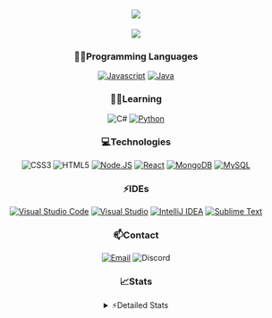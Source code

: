 <div align="center">

<h1 align="center">
  <a href="https://git.io/typing-svg">
    <img src="https://readme-typing-svg.herokuapp.com/?lines=Hello,+There!+👋;This+is+chicho.;CEO+on+Hely+Development....;&center=true&size=25">
  </a>
</h1>
  
<p align="center">
  <img src="https://lanyard.cnrad.dev/api/418087525735858208" />
</p>

### 👨‍💻Programming Languages
  [![Javascript](https://img.shields.io/badge/JavaScript-323330?style=for-the-badge&logo=javascript&logoColor=F7DF1E)](https://www.javascript.com)
  [![Java](https://img.shields.io/badge/Java-ED8B00?style=for-the-badge&logo=java&logoColor=white)](https://www.java.com)
  
### 👨‍💻Learning
  ![C#](https://img.shields.io/badge/C%23-239120?style=for-the-badge&logo=c-sharp&logoColor=white)
  [![Python](https://img.shields.io/badge/Python-FFD43B?style=for-the-badge&logo=python&logoColor=blue)](https://www.python.org)  

### 💻Technologies
  ![CSS3](https://img.shields.io/badge/CSS3-1572B6?style=for-the-badge&logo=css3&logoColor=white)
  ![HTML5](https://img.shields.io/badge/HTML5-E34F26?style=for-the-badge&logo=html5&logoColor=white)
  [![Node.JS](https://img.shields.io/badge/Node.js-339933?style=for-the-badge&logo=nodedotjs&logoColor=white)](https://nodejs.org)
  [![React](https://img.shields.io/badge/React-20232A?style=for-the-badge&logo=react&logoColor=61DAFB)](https://reactjs.org/)
  [![MongoDB](https://img.shields.io/badge/MongoDB-4EA94B?style=for-the-badge&logo=mongodb&logoColor=white)](https://www.mongodb.com)
  [![MySQL](https://img.shields.io/badge/MySQL-005C84?style=for-the-badge&logo=mysql&logoColor=white)](https://www.mysql.com)

### ⚡IDEs
  [![Visual Studio Code](https://img.shields.io/badge/Visual_Studio_Code-0078D4?style=for-the-badge&logo=visual%20studio%20code&logoColor=white)](https://code.visualstudio.com)
  [![Visual Studio](https://img.shields.io/badge/Visual_Studio-5C2D91?style=for-the-badge&logo=visual%20studio&logoColor=white)](https://visualstudio.com)
  [![IntelliJ IDEA](https://img.shields.io/badge/IntelliJIDEA-000000.svg?style=for-the-badge&logo=intellij-idea&logoColor=white)](https://www.jetbrains.com/idea)
  [![Sublime Text](https://img.shields.io/badge/sublime_text-%23575757.svg?&style=for-the-badge&logo=sublime-text&logoColor=important)](https://www.sublimetext.com)
  
### 📫Contact
  [![Email](https://img.shields.io/badge/Email-gastondalla@gmail.com-04619f?style=for-the-badge&logo=gmail&logoColor=white)](mailto:gastondalla@gmail.com)
  ![Discord](https://img.shields.io/badge/Discord-Chicho%234281-5865F2?style=for-the-badge&logo=discord&logoColor=white)
</br>  

### 📈Stats
<details>
    <summary> ⚡Detailed Stats</summary>
    <br/>

<!--START_SECTION:waka-->
![Code Time](http://img.shields.io/badge/Code%20Time-59%20hrs%2013%20mins-blue)

![Profile Views](http://img.shields.io/badge/Profile%20Views-0-blue)

**🐱 My GitHub Data** 

> 📦 37.1 kB Used in GitHub's Storage 
 > 
> 🏆 2 Contributions in the Year 2023
 > 
> 🚫 Not Opted to Hire
 > 
> 📜 8 Public Repositories 
 > 
> 🔑 6 Private Repositories 
 > 
**I'm a Night 🦉** 

```text
🌞 Morning                14 commits          █░░░░░░░░░░░░░░░░░░░░░░░░   05.79 % 
🌆 Daytime                39 commits          ████░░░░░░░░░░░░░░░░░░░░░   16.12 % 
🌃 Evening                120 commits         ████████████░░░░░░░░░░░░░   49.59 % 
🌙 Night                  69 commits          ███████░░░░░░░░░░░░░░░░░░   28.51 % 
```
📅 **I'm Most Productive on Tuesday** 

```text
Monday                   19 commits          ██░░░░░░░░░░░░░░░░░░░░░░░   07.85 % 
Tuesday                  51 commits          █████░░░░░░░░░░░░░░░░░░░░   21.07 % 
Wednesday                40 commits          ████░░░░░░░░░░░░░░░░░░░░░   16.53 % 
Thursday                 26 commits          ███░░░░░░░░░░░░░░░░░░░░░░   10.74 % 
Friday                   31 commits          ███░░░░░░░░░░░░░░░░░░░░░░   12.81 % 
Saturday                 37 commits          ████░░░░░░░░░░░░░░░░░░░░░   15.29 % 
Sunday                   38 commits          ████░░░░░░░░░░░░░░░░░░░░░   15.70 % 
```


📊 **This Week I Spent My Time On** 

```text
🕑︎ Time Zone: America/Argentina/Buenos_Aires

💬 Programming Languages: 
C#                       1 hr 19 mins        █████████████████████░░░░   84.13 % 
Other                    14 mins             ████░░░░░░░░░░░░░░░░░░░░░   15.87 % 

🔥 Editors: 
Visual Studio            1 hr 34 mins        █████████████████████████   100.00 % 

🐱‍💻 Projects: 
SS Utils                 1 hr 34 mins        █████████████████████████   100.00 % 

💻 Operating System: 
Windows                  1 hr 34 mins        █████████████████████████   100.00 % 
```

**I Mostly Code in JavaScript** 

```text
JavaScript               8 repos             █████████░░░░░░░░░░░░░░░░   36.36 % 
CSS                      2 repos             ██░░░░░░░░░░░░░░░░░░░░░░░   09.09 % 
C#                       1 repo              █░░░░░░░░░░░░░░░░░░░░░░░░   04.55 % 
Batchfile                1 repo              █░░░░░░░░░░░░░░░░░░░░░░░░   04.55 % 
Python                   1 repo              █░░░░░░░░░░░░░░░░░░░░░░░░   04.55 % 
```




 Last Updated on 22/04/2023 07:10:58 UTC
<!--END_SECTION:waka-->
</details>
